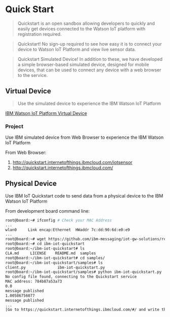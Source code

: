 # Quick Start

> Quickstart is an open sandbox allowing developers to quickly and easily get devices connected to the Watson IoT platform with registration required. 

> Quickstart! No sign-up required to see how easy it is to connect your device to Watson IoT Platform and view live sensor data.

> Quickstart Simulated Device! In addition to these, we have developed a simple browser-based simulated device, designed for mobile devices, that can be used to connect any device with a web browser to the service.

## Virtual Device

> Use the simulated device to experience the IBM Watson IoT Platform

[IBM Watson IoT Platform Virtual Device](https://developer.ibm.com/recipes/tutorials/use-the-simulated-device-to-experience-the-iot-foundation/)

### Project

Use IBM simulated device from Web Browser to experience the IBM Watson IoT Platform

From Web Browser:

1. http://quickstart.internetofthings.ibmcloud.com/iotsensor
2. http://quickstart.internetofthings.ibmcloud.com/

## Physical Device

Use IBM IoT Quickstart code to send data from a physical device to the IBM Watson IoT Platform

From development board command line:

```sh
root@board:~# ifconfig # Check your MAC Address
...
wlan0     Link encap:Ethernet  HWaddr 7c:dd:90:6d:e0:e9
...
root@board:~# wget https://github.com/ibm-messaging/iot-gw-solutions/releases/download/1.03/ibm-iot-quickstart.zip
root@board:~# cd ibm-iot-quickstart
root@board:~/ibm-iot-quickstart# ls
CLA.md     LICENSE    README.md  samples
root@board:~/ibm-iot-quickstart# cd samples/
root@board:~/ibm-iot-quickstart/samples# ls
client.py              ibm-iot-quickstart.py
root@board:~/ibm-iot-quickstart/samples# python ibm-iot-quickstart.py
No config file found, connecting to the Quickstart service
MAC address: 784b87a53a73
0.0
message published
1.00586756077
message published     
...
[Go to https://quickstart.internetofthings.ibmcloud.com/#/ and write the Device ID based on device MAC Address]
```